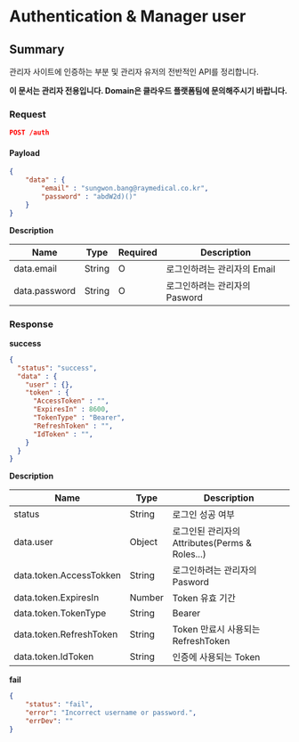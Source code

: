 # Authentication & Manager user

## Summary

관리자 사이트에 인증하는 부분 및 관리자 유저의 전반적인 API를 정리합니다.

**이 문서는 관리자 전용입니다. Domain은 클라우드 플랫폼팀에 문의해주시기 바랍니다.**

### Request

```JSON
POST /auth
```

#### Payload

```JSON
{
    "data" : {
        "email" : "sungwon.bang@raymedical.co.kr",
        "password" : "abdW2d)()"
    }
}
```

**Description**

| Name | Type | Required | Description |
| --- | --- | --- | --- |
| data.email | String | O | 로그인하려는 관리자의 Email |
| data.password | String | O | 로그인하려는 관리자의 Pasword |

### Response

**success**

```JSON
{
  "status": "success",
  "data" : {
    "user" : {},
    "token" : {
      "AccessToken" : "",
      "ExpiresIn" : 8600,
      "TokenType" : "Bearer",
      "RefreshToken" : "",
      "IdToken" : "",
    }
  }
}
```

**Description**

| Name | Type | Description |
| --- | --- | --- |
| status | String | 로그인 성공 여부 |
| data.user | Object | 로그인된 관리자의 Attributes(Perms & Roles...) |
| data.token.AccessTokken | String | 로그인하려는 관리자의 Pasword |
| data.token.ExpiresIn | Number | Token 유효 기간 |
| data.token.TokenType | String | Bearer |
| data.token.RefreshToken | String | Token 만료시 사용되는 RefreshToken |
| data.token.IdToken | String | 인증에 사용되는 Token |

**fail**

```JSON
{
    "status": "fail",
    "error": "Incorrect username or password.",
    "errDev": ""
}
```
